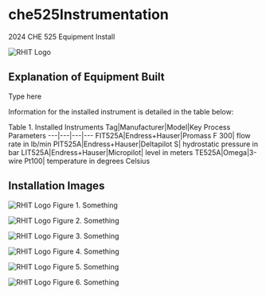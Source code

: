 # che525Instrumentation
2024 CHE 525 Equipment Install

![RHIT Logo](https://raw.githubusercontent.com/laurenjcoffey/che525Instrumentation/main/Rose-Hulman%20Logo.png)

## Explanation of Equipment Built
Type here

Information for the installed instrument is detailed in the table below:

Table 1. Installed Instruments
Tag|Manufacturer|Model|Key Process Parameters
---|---|---|---
FIT525A|Endress+Hauser|Promass F 300| flow rate in lb/min 
PIT525A|Endress+Hauser|Deltapilot S| hydrostatic pressure in bar
LIT525A|Endress+Hauser|Micropilot| level in meters
TE525A|Omega|3-wire Pt100| temperature in degrees Celsius

## Installation Images

![RHIT Logo](https://raw.githubusercontent.com/laurenjcoffey/che525Instrumentation/main/Rose-Hulman%20Logo.png)
Figure 1. Something

![RHIT Logo](https://raw.githubusercontent.com/laurenjcoffey/che525Instrumentation/main/Rose-Hulman%20Logo.png)
Figure 2. Something

![RHIT Logo](https://raw.githubusercontent.com/laurenjcoffey/che525Instrumentation/main/Rose-Hulman%20Logo.png)
Figure 3. Something

![RHIT Logo](https://raw.githubusercontent.com/laurenjcoffey/che525Instrumentation/main/Rose-Hulman%20Logo.png)
Figure 4. Something

![RHIT Logo](https://raw.githubusercontent.com/laurenjcoffey/che525Instrumentation/main/Rose-Hulman%20Logo.png)
Figure 5. Something

![RHIT Logo](https://raw.githubusercontent.com/laurenjcoffey/che525Instrumentation/main/Rose-Hulman%20Logo.png)
Figure 6. Something
